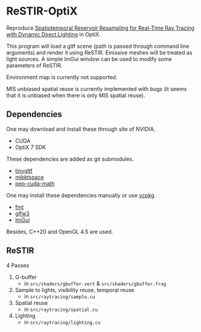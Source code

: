 # ReSTIR-OptiX

Reproduce [Spatiotemporal Reservoir Resampling for Real-Time Ray Tracing with Dynamic Direct Lighting](https://research.nvidia.com/publication/2020-07_Spatiotemporal-reservoir-resampling) in OptiX.

This program will load a gltf scene (path is passed through command line arguments) and render it using ReSTIR. Emissive meshes will be treated as light sources. A simple ImGui window can be used to modify some parameters of ReSTIR.

Environment map is currently not supported.

MIS unbiased spatial reuse is currently implemented with bugs (it seems that it is unbiased when there is only MIS spatial reuse).

## Dependencies

One may download and install these through site of NVIDIA.

* CUDA
* OptiX 7 SDK

These dependencies are added as git submodules.

* [tinygltf](https://github.com/syoyo/tinygltf)
* [mikktspace](https://github.com/mmikk/MikkTSpace)
* [pep-cuda-math](https://github.com/PepcyCh/pep-cuda-math)

One may install these dependencies manually or use [vcpkg](https://github.com/microsoft/vcpkg).

* [fmt](https://github.com/fmtlib/fmt)
* [glfw3](https://github.com/glfw/glfw)
* [ImGui](https://github.com/ocornut/imgui)

Besides, C++20 and OpenGL 4.5 are used.

## ReSTIR

4 Passes

1. G-buffer
    * in `src/shaders/gbuffer.vert` & `src/shaders/gbuffer.frag`
2. Sample to lights, visibility reuse, temporal reuse
    * in `src/raytracing/sample.cu`
3. Spatial reuse
    * in `src/raytracing/spatial.cu`
4. Lighting
    * in `src/raytracing/lighting.cu`